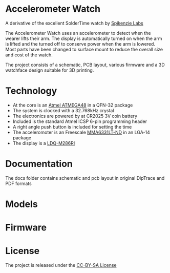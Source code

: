 # Accelerometer Watch

A derivative of the excellent SolderTime watch by [Spikenzie Labs](http://spikenzielabs.com/SpikenzieLabs/SolderTime.html)

The Accelerometer Watch uses an accelerometer to detect when the wearer lifts their arm. 
The display is automatically turned on when the arm is lifted and the turned off to conserve power when the arm is lowered.
Most parts have been changed to surface mount to reduce the overall size and cost of the watch.

The project consists of a schematic, PCB layout, various firmware and a 3D watchface design suitable for 3D printing.

# Technology

- At the core is an [Atmel ATMEGA48](http://www.atmel.com/Images/doc2545.pdf) in a QFN-32 package 
- The system is clocked with a 32.768kHz crystal
- The electronics are powered by at CR2025 3V coin battery
- Included is the standard Atmel ICSP 6-pin programming header
- A right angle push button is included for setting the time
- The acceleromoter is an Freescale [MMA6331LT-ND](http://cache.freescale.com/files/sensors/doc/data_sheet/MMA6331L.pdf) in an LGA-14 package 
- The display is a [LDQ-M286RI](http://www.lumex.com/specs/LDQ-M286RI.pdf)

# Documentation

The docs folder contains schematic and pcb layout in original DipTrace and PDF formats

# Models

# Firmware

# License

The project is released under the [CC-BY-SA License](http://creativecommons.org/licenses/by-sa/2.0/)
